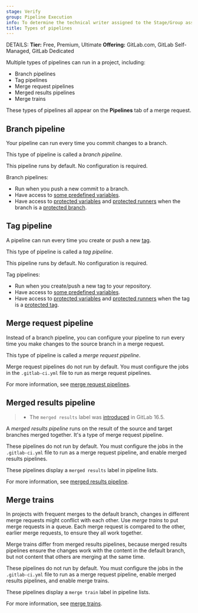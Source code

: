 ```yaml
---
stage: Verify
group: Pipeline Execution
info: To determine the technical writer assigned to the Stage/Group associated with this page, see https://handbook.gitlab.com/handbook/product/ux/technical-writing/#assignments
title: Types of pipelines
---
```


DETAILS:
**Tier:** Free, Premium, Ultimate
**Offering:** GitLab.com, GitLab Self-Managed, GitLab Dedicated

Multiple types of pipelines can run in a project, including:

- Branch pipelines
- Tag pipelines
- Merge request pipelines
- Merged results pipelines
- Merge trains

These types of pipelines all appear on the **Pipelines** tab of a merge request.

## Branch pipeline

Your pipeline can run every time you commit changes to a branch.

This type of pipeline is called a *branch pipeline*.

This pipeline runs by default. No configuration is required.

Branch pipelines:

- Run when you push a new commit to a branch.
- Have access to [some predefined variables](../variables/predefined_variables.md).
- Have access to [protected variables](../variables/_index.md#protect-a-cicd-variable)
  and [protected runners](../runners/configure_runners.md#prevent-runners-from-revealing-sensitive-information)
  when the branch is a [protected branch](../../user/project/repository/branches/protected.md).

## Tag pipeline

A pipeline can run every time you create or push a new [tag](../../user/project/repository/tags/_index.md).

This type of pipeline is called a *tag pipeline*.

This pipeline runs by default. No configuration is required.

Tag pipelines:

- Run when you create/push a new tag to your repository.
- Have access to [some predefined variables](../variables/predefined_variables.md).
- Have access to [protected variables](../variables/_index.md#protect-a-cicd-variable)
  and [protected runners](../runners/configure_runners.md#prevent-runners-from-revealing-sensitive-information)
  when the tag is a [protected tag](../../user/project/protected_tags.md).

## Merge request pipeline

Instead of a branch pipeline, you can configure your pipeline to run every time you make changes to the
source branch in a merge request.

This type of pipeline is called a *merge request pipeline*.

Merge request pipelines do not run by default. You must configure
the jobs in the `.gitlab-ci.yml` file to run as merge request pipelines.

For more information, see [merge request pipelines](merge_request_pipelines.md).

## Merged results pipeline

> - The `merged results` label was [introduced](https://gitlab.com/gitlab-org/gitlab/-/merge_requests/132975) in GitLab 16.5.

A *merged results pipeline* runs on the result of the source and target branches merged together.
It's a type of merge request pipeline.

These pipelines do not run by default. You must configure the jobs in the `.gitlab-ci.yml` file
to run as a merge request pipeline, and enable merged results pipelines.

These pipelines display a `merged results` label in pipeline lists.

For more information, see [merged results pipeline](merged_results_pipelines.md).

## Merge trains

In projects with frequent merges to the default branch, changes in different merge requests
might conflict with each other. Use *merge trains* to put merge requests in a queue.
Each merge request is compared to the other, earlier merge requests, to ensure they all work together.

Merge trains differ from merged results pipelines, because merged results pipelines
ensure the changes work with the content in the default branch,
but not content that others are merging at the same time.

These pipelines do not run by default. You must configure the jobs in the `.gitlab-ci.yml` file
to run as a merge request pipeline, enable merged results pipelines, and enable merge trains.

These pipelines display a `merge train` label in pipeline lists.

For more information, see [merge trains](merge_trains.md).
